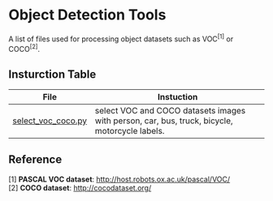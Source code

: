 # Object Detection Tools
A list of files used for processing object datasets such as VOC<sup>[1]</sup> or COCO<sup>[2]</sup>.

## Insturction Table
File|Instuction
-----|-----
[select_voc_coco.py](https://github.com/linghu8812/Object_Detection_Tools/blob/master/select_voc_coco.py)|select VOC and COCO datasets images with person, car, bus, truck, bicycle, motorcycle labels. 

## Reference
[1] **PASCAL VOC dataset**: http://host.robots.ox.ac.uk/pascal/VOC/ <br>
[2] **COCO dataset**: http://cocodataset.org/ <br>
